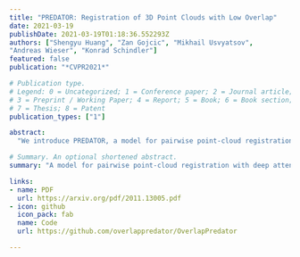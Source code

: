 ```yaml
---
title: "PREDATOR: Registration of 3D Point Clouds with Low Overlap"
date: 2021-03-19
publishDate: 2021-03-19T01:18:36.552293Z
authors: ["Shengyu Huang", "Zan Gojcic", "Mikhail Usvyatsov", 
"Andreas Wieser", "Konrad Schindler"]
featured: false
publication: "*CVPR2021*"

# Publication type.
# Legend: 0 = Uncategorized; 1 = Conference paper; 2 = Journal article;
# 3 = Preprint / Working Paper; 4 = Report; 5 = Book; 6 = Book section;
# 7 = Thesis; 8 = Patent
publication_types: ["1"]

abstract:
  "We introduce PREDATOR, a model for pairwise point-cloud registration with deep attention to the overlap region. Different from previous work, our model is specifically designed to handle (also) point-cloud pairs with low overlap. Its key novelty is an overlap-attention block for early information exchange between the latent encodings of the two point clouds. In this way the subsequent decoding of the latent representations into per-point features is conditioned on the respective other point cloud, and thus can predict which points are not only salient, but also lie in the overlap region between the two point clouds. The ability to focus on points that are relevant for matching greatly improves performance: PREDATOR raises the rate of successful registrations by more than 20% in the low-overlap scenario, and also sets a new state of the art for the 3DMatch benchmark with 89% registration recall."

# Summary. An optional shortened abstract.
summary: "A model for pairwise point-cloud registration with deep attention to the overlap region."

links:
- name: PDF
  url: https://arxiv.org/pdf/2011.13005.pdf
- icon: github
  icon_pack: fab
  name: Code
  url: https://github.com/overlappredator/OverlapPredator

---
```

